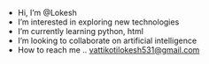 - Hi, I’m @Lokesh
- I’m interested in exploring new technologies 
- I’m currently learning python, html
- I’m looking to collaborate on artificial intelligence 
- How to reach me .. vattikotilokesh531@gmail.com 

<!---
Lokesh3001/Lokesh3001 is a ✨ special ✨ repository because its `README.md` (this file) appears on your GitHub profile.
You can click the Preview link to take a look at your changes.
--->
